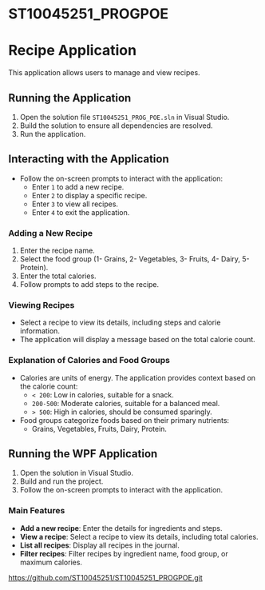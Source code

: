 # ST10045251_PROGPOE
# Recipe Application

This application allows users to manage and view recipes.

## Running the Application

1. Open the solution file `ST10045251_PROG_POE.sln` in Visual Studio.
2. Build the solution to ensure all dependencies are resolved.
3. Run the application.

## Interacting with the Application

- Follow the on-screen prompts to interact with the application:
  - Enter `1` to add a new recipe.
  - Enter `2` to display a specific recipe.
  - Enter `3` to view all recipes.
  - Enter `4` to exit the application.

### Adding a New Recipe

1. Enter the recipe name.
2. Select the food group (1- Grains, 2- Vegetables, 3- Fruits, 4- Dairy, 5- Protein).
3. Enter the total calories.
4. Follow prompts to add steps to the recipe.

### Viewing Recipes

- Select a recipe to view its details, including steps and calorie information.
- The application will display a message based on the total calorie count.

### Explanation of Calories and Food Groups

- Calories are units of energy. The application provides context based on the calorie count:
  - `< 200`: Low in calories, suitable for a snack.
  - `200-500`: Moderate calories, suitable for a balanced meal.
  - `> 500`: High in calories, should be consumed sparingly.
- Food groups categorize foods based on their primary nutrients:
  - Grains, Vegetables, Fruits, Dairy, Protein.

## Running the WPF Application

1. Open the solution in Visual Studio.
2. Build and run the project.
3. Follow the on-screen prompts to interact with the application.

### Main Features

- **Add a new recipe**: Enter the details for ingredients and steps.
- **View a recipe**: Select a recipe to view its details, including total calories.
- **List all recipes**: Display all recipes in the journal.
- **Filter recipes**: Filter recipes by ingredient name, food group, or maximum calories.


https://github.com/ST10045251/ST10045251_PROGPOE.git

